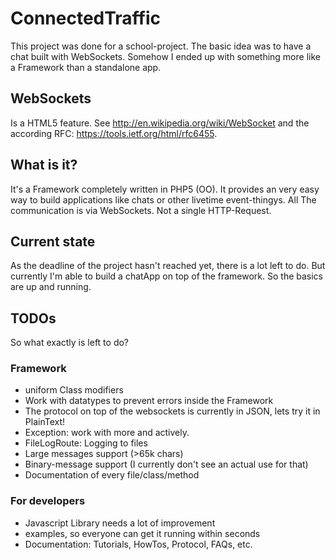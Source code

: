 # ConnectedTraffic
This project was done for a school-project. The basic idea was to have a chat built with WebSockets. Somehow I ended up with something more like a Framework than a standalone app.

## WebSockets
Is a HTML5 feature. See http://en.wikipedia.org/wiki/WebSocket and the according RFC: https://tools.ietf.org/html/rfc6455.

## What is it?
It's a Framework completely written in PHP5 (OO). It provides an very easy way to build applications like chats or other livetime event-thingys. All The communication is via WebSockets. Not a single HTTP-Request.

## Current state
As the deadline of the project hasn't reached yet, there is a lot left to do. But currently I'm able to build a chatApp on top of the framework. So the basics are up and running.

## TODOs
So what exactly is left to do?

### Framework
- uniform Class modifiers
- Work with datatypes to prevent errors inside the Framework
- The protocol on top of the websockets is currently in JSON, lets try it in PlainText!
- Exception: work with more and actively.
- FileLogRoute: Logging to files
- Large messages support (>65k chars)
- Binary-message support (I currently don't see an actual use for that)
- Documentation of every file/class/method

### For developers
- Javascript Library needs a lot of improvement
- examples, so everyone can get it running within seconds
- Documentation: Tutorials, HowTos, Protocol, FAQs, etc.
